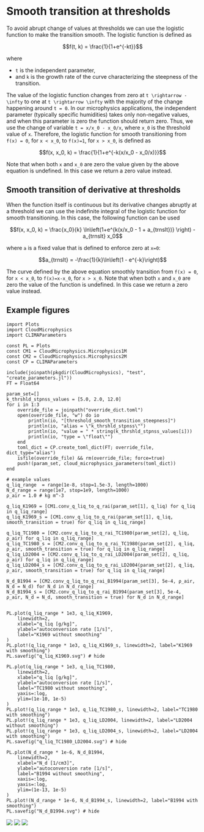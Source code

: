 # Smooth transition at thresholds

To avoid abrupt change of values at thresholds we can use the logistic function to make the transition smooth. The logistic function is defined as
```math
f(t, k) = \frac{1}{1+e^{-kt}}
```
where
- ``t`` is the independent parameter,
- and ``k`` is the growth rate of the curve characterizing the steepness of the transition.

The value of the logistic function changes from zero at ``t \rightarrow -\infty`` to one at ``t \rightarrow \infty`` with the majority of the change happening around ``t = 0``. In our microphysics applications, the independent parameter (typically specific humidities) takes only non-negative values, and when this parameter is zero the function should return zero. Thus, we use the change of variable ``t = x/x_0 - x_0/x``, where ``x_0`` is the threshold value of ``x``. Therefore, the logistic function for smooth transitioning from ``f(x) = 0``, for ``x < x_0``, to ``f(x)=1``, for ``x > x_0``, is defined as
```math
f(x, x_0, k) = \frac{1}{1+e^{-k(x/x_0 - x_0/x)}}
```
Note that when both ``x`` and ``x_0`` are zero the value given by the above equation is undefined. In this case we return a zero value instead.

## Smooth transition of derivative at thresholds

When the function itself is continuous but its derivative changes abruptly at a threshold we can use the indefinite integral of the logistic function for smooth transitioning. In this case, the following function can be used

```math
f(x, x_0, k) = \frac{x_0}{k} \ln\left(1+e^{k(x/x_0 - 1 + a_{trnslt})} \right) - a_{trnslt} x_0
```
where ``a`` is a fixed value that is defined to enforce zero at ``x=0``:
```math
a_{trnslt} = -\frac{1}{k}\ln\left(1 - e^{-k}\right)
```
The curve defined by the above equation smoothly transition from ``f(x) = 0``, for ``x < x_0``, to ``f(x)=x-x_0``, for ``x > x_0``. Note that when both ``x`` and ``x_0`` are zero the value of the function is undefined. In this case we return a zero value instead.

## Example figures

```@example example_figures
import Plots
import CloudMicrophysics
import CLIMAParameters

const PL = Plots
const CM1 = CloudMicrophysics.Microphysics1M
const CM2 = CloudMicrophysics.Microphysics2M
const CP = CLIMAParameters

include(joinpath(pkgdir(CloudMicrophysics), "test", "create_parameters.jl"))
FT = Float64

param_set=[]
k_thrshld_stpnss_values = [5.0, 2.0, 12.0]
for i in 1:3
    override_file = joinpath("override_dict.toml")
    open(override_file, "w") do io
        println(io, "[threshold_smooth_transition_steepness]")
        println(io, "alias = \"k_thrshld_stpnss\"")
        println(io, "value = " * string(k_thrshld_stpnss_values[i]))
        println(io, "type = \"float\"")
    end
    toml_dict = CP.create_toml_dict(FT; override_file, dict_type="alias")
    isfile(override_file) && rm(override_file; force=true)
    push!(param_set, cloud_microphysics_parameters(toml_dict))
end

# example values
q_liq_range  = range(1e-8, stop=1.5e-3, length=1000)
N_d_range = range(1e7, stop=1e9, length=1000)
ρ_air = 1.0 # kg m^-3

q_liq_K1969 = [CM1.conv_q_liq_to_q_rai(param_set[1], q_liq) for q_liq in q_liq_range]
q_liq_K1969_s = [CM1.conv_q_liq_to_q_rai(param_set[1], q_liq, smooth_transition = true) for q_liq in q_liq_range]

q_liq_TC1980 = [CM2.conv_q_liq_to_q_rai_TC1980(param_set[2], q_liq, ρ_air) for q_liq in q_liq_range]
q_liq_TC1980_s = [CM2.conv_q_liq_to_q_rai_TC1980(param_set[2], q_liq, ρ_air, smooth_transition = true) for q_liq in q_liq_range]
q_liq_LD2004 = [CM2.conv_q_liq_to_q_rai_LD2004(param_set[2], q_liq, ρ_air) for q_liq in q_liq_range]
q_liq_LD2004_s = [CM2.conv_q_liq_to_q_rai_LD2004(param_set[2], q_liq, ρ_air, smooth_transition = true) for q_liq in q_liq_range]

N_d_B1994 = [CM2.conv_q_liq_to_q_rai_B1994(param_set[3], 5e-4, ρ_air, N_d = N_d) for N_d in N_d_range]
N_d_B1994_s = [CM2.conv_q_liq_to_q_rai_B1994(param_set[3], 5e-4, ρ_air, N_d = N_d, smooth_transition = true) for N_d in N_d_range]


PL.plot(q_liq_range * 1e3, q_liq_K1969,
    linewidth=2,
    xlabel="q_liq [g/kg]",
    ylabel="autoconversion rate [1/s]",
    label="K1969 without smoothing"
)
PL.plot!(q_liq_range * 1e3, q_liq_K1969_s, linewidth=2, label="K1969 with smoothing")
PL.savefig("q_liq_K1969.svg") # hide

PL.plot(q_liq_range * 1e3, q_liq_TC1980,
    linewidth=2,
    xlabel="q_liq [g/kg]",
    ylabel="autoconversion rate [1/s]",
    label="TC1980 without smoothing",
    yaxis=:log,
    ylim=(1e-10, 1e-5)
)
PL.plot!(q_liq_range * 1e3, q_liq_TC1980_s, linewidth=2, label="TC1980 with smoothing")
PL.plot!(q_liq_range * 1e3, q_liq_LD2004, linewidth=2, label="LD2004 without smoothing")
PL.plot!(q_liq_range * 1e3, q_liq_LD2004_s, linewidth=2, label="LD2004 with smoothing")
PL.savefig("q_liq_TC1980_LD2004.svg") # hide

PL.plot(N_d_range * 1e-6, N_d_B1994,
    linewidth=2,
    xlabel="N_d [1/cm3]",
    ylabel="autoconversion rate [1/s]",
    label="B1994 without smoothing",
    xaxis=:log,
    yaxis=:log,
    ylim=(1e-13, 1e-5)
)
PL.plot!(N_d_range * 1e-6, N_d_B1994_s, linewidth=2, label="B1994 with smoothing")
PL.savefig("N_d_B1994.svg") # hide
```
![](q_liq_K1969.svg)
![](q_liq_TC1980_LD2004.svg)
![](N_d_B1994.svg)
